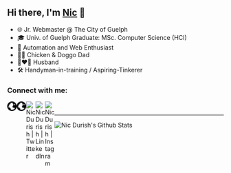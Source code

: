 ## Hi there, I'm [Nic][website] 👋

- 🌐 Jr. Webmaster @ The City of Guelph
- 🎓 Univ. of Guelph Graduate: MSc. Computer Science (HCI)
- 🤖 Automation and Web Enthusiast
- 🐔🐶 Chicken & Doggo Dad
- 👩‍❤️‍👨 Husband
- 🛠 Handyman-in-training / Aspiring-Tinkerer


### Connect with me:

[<img align="left" alt="codeSTACKr.com" width="22px" src="https://raw.githubusercontent.com/iconic/open-iconic/master/svg/globe.svg" />][website]
[<img align="left" alt="n.durish@gmail.com" width="22px" src="https://raw.githubusercontent.com/iconic/open-iconic/master/svg/globe.svg" />][email]
[<img align="left" alt="NicDurish | Twitter" width="22px" src="https://cdn.jsdelivr.net/npm/simple-icons@v3/icons/twitter.svg" />][twitter]
[<img align="left" alt="NicDurish | LinkedIn" width="22px" src="https://cdn.jsdelivr.net/npm/simple-icons@v3/icons/linkedin.svg" />][linkedin]
[<img align="left" alt="NicDurish | Instagram" width="22px" src="https://cdn.jsdelivr.net/npm/simple-icons@v3/icons/instagram.svg" />][instagram]

<br />

---

<img align="left" alt="Nic Durish's Github Stats" src="https://github-readme-stats.vercel.app/api?username=DurishN&show_icons=true&hide_border=true&count_private=true&hide=contribs" />

[website]: https://nicdurish.ca
[email]: mailto:n.durish@gmail.com
[twitter]: https://twitter.com/durishn
[instagram]: https://instagram.com/nicdurish
[linkedin]: https://linkedin.com/in/nicdurish
